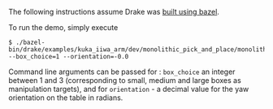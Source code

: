 The following instructions assume Drake was
[built using bazel](http://drake.mit.edu/bazel.html?highlight=bazel).

To run the demo, simply execute
```
$ ./bazel-bin/drake/examples/kuka_iiwa_arm/dev/monolithic_pick_and_place/monolithic_pick_and_place_demo --box_choice=1 --orientation=-0.0
```

Command line arguments can be passed for : ```box_choice``` an integer between 1 and 3 (corresponding to small, medium and large boxes as manipulation targets),
and for ```orientation``` - a decimal value for the yaw orientation on the table in radians.